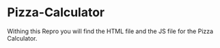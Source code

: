 # Pizza-Calculator
Withing this Repro you will find the HTML file and the JS file for the Pizza Calculator.
